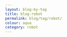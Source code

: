 ```yaml
---
layout: blog-by-tag
title: blog-robot
permalink: blog/tag/robot/
colour: aqua
category: robot
---
```

